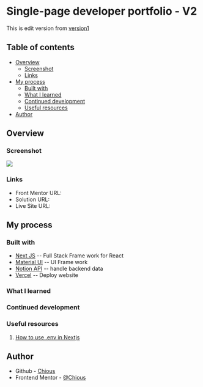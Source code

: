 # Single-page developer portfolio - V2

This is edit version from [version1](https://github.com/Chious/front-mentor-single-developer-profolio)

## Table of contents

- [Overview](#overview)
  - [Screenshot](#screenshot)
  - [Links](#links)
- [My process](#my-process)
  - [Built with](#built-with)
  - [What I learned](#what-i-learned)
  - [Continued development](#continued-development)
  - [Useful resources](#useful-resources)
- [Author](#author)

## Overview

### Screenshot

![](./screenshot.png)

### Links

- Front Mentor URL:
- Solution URL:
- Live Site URL:

## My process

### Built with

- [Next JS](https://nextjs.org) -- Full Stack Frame work for React
- [Material UI](https://mui.com) -- UI Frame work
- [Notion API](https://developers.notion.com) -- handle backend data
- [Vercel](https://vercel.com) -- Deploy website

### What I learned

### Continued development

### Useful resources

1. [How to use .env in Nextjs](https://nextjs.org/docs/pages/building-your-application/configuring/environment-variables)

## Author

- Github - [Chious](https://github.com/Chious)
- Frontend Mentor - [@Chious](https://www.frontendmentor.io/profile/Chious)
